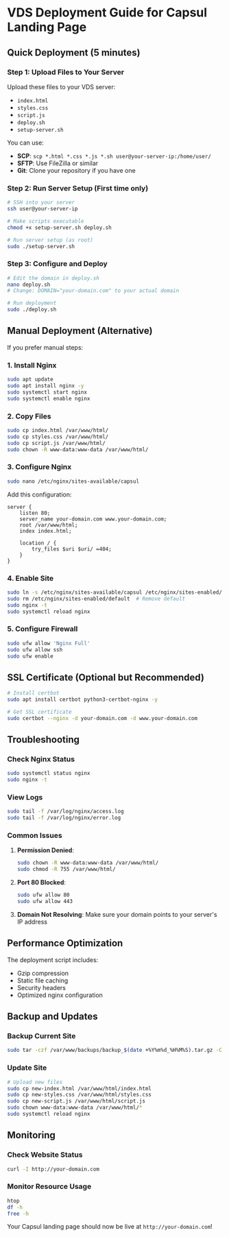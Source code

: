 # VDS Deployment Guide for Capsul Landing Page

## Quick Deployment (5 minutes)

### Step 1: Upload Files to Your Server

Upload these files to your VDS server:
- `index.html`
- `styles.css` 
- `script.js`
- `deploy.sh`
- `setup-server.sh`

You can use:
- **SCP**: `scp *.html *.css *.js *.sh user@your-server-ip:/home/user/`
- **SFTP**: Use FileZilla or similar
- **Git**: Clone your repository if you have one

### Step 2: Run Server Setup (First time only)

```bash
# SSH into your server
ssh user@your-server-ip

# Make scripts executable
chmod +x setup-server.sh deploy.sh

# Run server setup (as root)
sudo ./setup-server.sh
```

### Step 3: Configure and Deploy

```bash
# Edit the domain in deploy.sh
nano deploy.sh
# Change: DOMAIN="your-domain.com" to your actual domain

# Run deployment
sudo ./deploy.sh
```

## Manual Deployment (Alternative)

If you prefer manual steps:

### 1. Install Nginx
```bash
sudo apt update
sudo apt install nginx -y
sudo systemctl start nginx
sudo systemctl enable nginx
```

### 2. Copy Files
```bash
sudo cp index.html /var/www/html/
sudo cp styles.css /var/www/html/
sudo cp script.js /var/www/html/
sudo chown -R www-data:www-data /var/www/html/
```

### 3. Configure Nginx
```bash
sudo nano /etc/nginx/sites-available/capsul
```

Add this configuration:
```nginx
server {
    listen 80;
    server_name your-domain.com www.your-domain.com;
    root /var/www/html;
    index index.html;

    location / {
        try_files $uri $uri/ =404;
    }
}
```

### 4. Enable Site
```bash
sudo ln -s /etc/nginx/sites-available/capsul /etc/nginx/sites-enabled/
sudo rm /etc/nginx/sites-enabled/default  # Remove default
sudo nginx -t
sudo systemctl reload nginx
```

### 5. Configure Firewall
```bash
sudo ufw allow 'Nginx Full'
sudo ufw allow ssh
sudo ufw enable
```

## SSL Certificate (Optional but Recommended)

```bash
# Install certbot
sudo apt install certbot python3-certbot-nginx -y

# Get SSL certificate
sudo certbot --nginx -d your-domain.com -d www.your-domain.com
```

## Troubleshooting

### Check Nginx Status
```bash
sudo systemctl status nginx
sudo nginx -t
```

### View Logs
```bash
sudo tail -f /var/log/nginx/access.log
sudo tail -f /var/log/nginx/error.log
```

### Common Issues

1. **Permission Denied**: 
   ```bash
   sudo chown -R www-data:www-data /var/www/html/
   sudo chmod -R 755 /var/www/html/
   ```

2. **Port 80 Blocked**: 
   ```bash
   sudo ufw allow 80
   sudo ufw allow 443
   ```

3. **Domain Not Resolving**: Make sure your domain points to your server's IP address

## Performance Optimization

The deployment script includes:
- Gzip compression
- Static file caching
- Security headers
- Optimized nginx configuration

## Backup and Updates

### Backup Current Site
```bash
sudo tar -czf /var/www/backups/backup_$(date +%Y%m%d_%H%M%S).tar.gz -C /var/www/html .
```

### Update Site
```bash
# Upload new files
sudo cp new-index.html /var/www/html/index.html
sudo cp new-styles.css /var/www/html/styles.css
sudo cp new-script.js /var/www/html/script.js
sudo chown www-data:www-data /var/www/html/*
sudo systemctl reload nginx
```

## Monitoring

### Check Website Status
```bash
curl -I http://your-domain.com
```

### Monitor Resource Usage
```bash
htop
df -h
free -h
```

Your Capsul landing page should now be live at `http://your-domain.com`! 